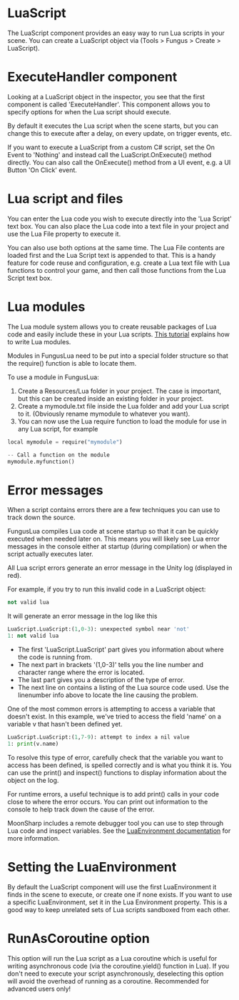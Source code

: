 # LuaScript

The LuaScript component provides an easy way to run Lua scripts in your scene. You can create a LuaScript object via (Tools > Fungus > Create > LuaScript).

# ExecuteHandler component

Looking at a LuaScript object in the inspector, you see that the first component is called 'ExecuteHandler'. This component allows you to specify options for when the Lua script should execute.

By default it executes the Lua script when the scene starts, but you can change this to execute after a delay, on every update, on trigger events, etc.

If you want to execute a LuaScript from a custom C# script, set the On Event to 'Nothing' and instead call the LuaScript.OnExecute() method directly. You can also call the OnExecute() method from a UI event, e.g. a UI Button 'On Click' event.

#  Lua script and files

You can enter the Lua code you wish to execute directly into the 'Lua Script' text box. You can also place the Lua code into a text file in your project and use the Lua File property to execute it. 

You can also use both options at the same time. The Lua File contents are loaded first and the Lua Script text is appended to that. This is a handy feature for code reuse and configuration, e.g. create a Lua text file with Lua functions to control your game, and then call those functions from the Lua Script text box.

# Lua modules

The Lua module system allows you to create reusable packages of Lua code and easily include these in your Lua scripts. [This tutorial](http://www.tutorialspoint.com/lua/lua_modules.htm) explains how to write Lua modules.

Modules in FungusLua need to be put into a special folder structure so that the require() function is able to locate them.

To use a module in FungusLua:
1. Create a Resources/Lua folder in your project. The case is important, but this can be created inside an existing folder in your project.
2. Create a mymodule.txt file inside the Lua folder and add your Lua script to it. (Obviously rename mymodule to whatever you want).
3. You can now use the Lua require function to load the module for use in any Lua script, for example
```python
local mymodule = require("mymodule")

-- Call a function on the module
mymodule.myfunction()
```

# Error messages

When a script contains errors there are a few techniques you can use to track down the source. 

FungusLua compiles Lua code at scene startup so that it can be quickly executed when needed later on. This means you will likely see Lua error messages in the console either at startup (during compilation) or when the script actually executes later.

All Lua script errors generate an error message in the Unity log (displayed in red).

For example, if you try to run this invalid code in a LuaScript object:
```python
not valid lua
```

It will generate an error message in the log like this
```python
LuaScript.LuaScript:(1,0-3): unexpected symbol near 'not'
1: not valid lua
```

- The first 'LuaScript.LuaScript' part gives you information about where the code is running from.
- The next part in brackets '(1,0-3)' tells you the line number and character range where the error is located.
- The last part gives you a description of the type of error.
- The next line on contains a listing of the Lua source code used. Use the linenumber info above to locate the line causing the problem.

One of the most common errors is attempting to access a variable that doesn't exist. In this example, we've tried to access the field 'name' on a variable v that hasn't been defined yet.

```python
LuaScript.LuaScript:(1,7-9): attempt to index a nil value
1: print(v.name)
```

To resolve this type of error, carefully check that the variable you want to access has been defined, is spelled correctly and is what you think it is. You can use the print() and inspect() functions to display information about the object on the log.

For runtime errors, a useful technique is to add print() calls in your code close to where the error occurs. You can print out information to the console to help track down the cause of the error.

MoonSharp includes a remote debugger tool you can use to step through Lua code and inspect variables. See the [LuaEnvironment documentation](lua_environment.md) for more information.


# Setting the LuaEnvironment

By default the LuaScript component will use the first LuaEnvironment it finds in the scene to execute, or create one if none exists. If you want to use a specific LuaEnvironment, set it in the Lua Environment property. This is a good way to keep unrelated sets of Lua scripts sandboxed from each other.

# RunAsCoroutine option

This option will run the Lua script as a Lua coroutine which is useful for writing asynchronous code (via the coroutine.yield() function in Lua). If you don't need to execute your script asynchronously, deselecting this option will avoid the overhead of running as a coroutine. Recommended for advanced users only!
